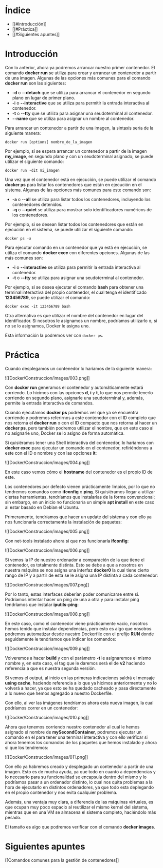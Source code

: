 # Índice

- [[#Introducción]]
- [[#Práctica]]
- [[#Siguientes apuntes]]
# Introducción

Con lo anterior, ahora ya podremos arrancar nuestro primer contenedor. El comando **docker run** se utiliza para crear y arrancar un contenedor a partir de una imagen. Algunas de las opciones más comunes para el comando **docker run** son las siguientes:

- **-d** o **--detach** que se utiliza para arrancar el contenedor en segundo plano en lugar de primer plano.
- **-i** o **--interactive** que se utiliza para permitir la entrada interactiva al contenedor.
- **-t** o **--tty** que se utiliza para asignar una seudoterminal al contenedor.
- **--name** que se utiliza para asignar un nombre al contenedor.

Para arrancar un contenedor a partir de una imagen, la sintaxis sería de la siguiente manera:

`docker run [options] nombre_de_la_imagen`

Por ejemplo, si se espera arrancar un contenedor a partir de la imagen **my_image**, en segundo plano y con un seudoterminal asignado, se puede utilizar el siguiente comando:

`docker run -dit mi_imagen`

Una vez que el contenedor está en ejecución, se puede utilizar el comando **docker ps** para listar los contenedores que están en ejecución en el sistema. Algunas de las opciones más comunes para este comando son:

- **-a** o **--all** se utiliza para listar todos los contenedores, incluyendo los contenedores detenidos.
- **-q** o **--quiet** se utiliza para mostrar solo identificadores numéricos de los contenedores.

Por ejemplo, si se desean listar todos los contenedores que están en ejecución en el sistema, se puede utilizar el siguiente comando:

`docker ps -a`

Para ejecutar comando en un contenedor que ya está en ejecución, se utiliza el comando **docker exec** con diferentes opciones. Algunas de las más comunes son:

- **-i** o **--interactive** se utiliza para permitir la entrada interactiva al contenedor.
- **-t** o **--tty** se utiliza para asignar una seudoterminal al contenedor.

Por ejemplo, si se desea ejecutar el comando **bash** para obtener una terminal interactiva del propio contenedor, el cual tenga el identificado **123456789**, se puede utilizar el comando:

`docker exec -it 123456789 bash`

Otra alternativa es que utilizar el nombre del contenedor en lugar del identificador. Si nosotros le asignamos un nombre, podríamos utilizarlo o, si no se lo asignamos, Docker le asigna uno. 

Esta información la podremos ver con `docker ps`.
# Práctica

Cuando desplegamos un contenedor lo haríamos de la siguiente manera:

![[Docker/Construccion/images/003.png]]

Con **docker run** generamos el contenedor y automáticamente estará corriendo. Lo hicimos con las opciones **d**, **i** y **t**, lo que nos permite tenerlo corriendo en segundo plano, asignarle una seudoterminal y, además, permite la entrada interactiva de comandos.

Cuando ejecutamos **docker ps** podremos ver que ya se encuentra corriendo y podremos referirnos a este contenedor con el ID completo que nos retorna el **docker run** o con el ID compacto que nos retorna al hacer un **docker ps**, pero también podremos utilizar el nombre, que en este caso al no asignarle uno, Docker se lo asigno de forma automática.

Si quisiéramos tener una Shell interactiva del contenedor, lo haríamos con **docker exec** para ejecutar un comando en el contenedor, refiriéndonos a este con el ID o nombre y con las opciones **it**:

![[Docker/Construccion/images/004.png]]

En este caso vemos cómo el **hostname** del contenedor es el propio ID de este. 

Los contenedores por defecto vienen prácticamente limpios, por lo que no tendremos comandos como **ifconfig** o **ping**. Si quisiéramos llegar a utilizar ciertas herramientas, tendríamos que instalarlas de la forma convencional; sin embargo, en un inicio no funcionaría un simple **apt install** en este caso al estar basado en Debian el Ubuntu.

Primeramente, tendríamos que hacer un update del sistema y con ello ya nos funcionaría correctamente la instalación de paquetes:

![[Docker/Construccion/images/005.png]]

Con net-tools instalado ahora si que nos funcionaría **ifconfig**:

![[Docker/Construccion/images/006.png]]

Si vemos la IP de nuestro ordenador a comparación de la que tiene el contenedor, es totalmente distinta. Esto se debe a que a nosotros en nuestra máquina se nos asigna una interfaz **docker0** la cual tiene cierto rango de IP y a partir de esta se le asigna una IP distinta a cada contenedor:

![[Docker/Construccion/images/007.png]]

Por lo tanto, estas interfaces deberían poder comunicarse entre si. Podríamos intentar hacer un ping de una a otra y para instalar ping tendríamos que instalar **iputils-ping**:

![[Docker/Construccion/images/008.png]]

En este caso, como el contenedor viene prácticamente vacío, nosotros hemos tenido que instalar dependencias, pero esto es algo que nosotros podremos automatizar desde nuestro Dockerfile con el prefijo **RUN** donde seguidamente le tendríamos que indicar los comandos:

![[Docker/Construccion/images/009.png]]

Volveremos a hacer **build** y con el parámetro **-t** le asignaremos el mismo nombre y, en este caso, el tag que le daremos será el de **v2** haciendo referencia a que es nuestra segunda versión. 

Si vemos el output, al inicio en las primeras indicaciones saldrá el mensaje **using cache**, haciendo referencia a lo que ya hicimos anteriormente y no lo volverá a hacer, ya que esto se ha quedado cacheado y pasa directamente a lo nuevo que hemos agregado a nuestro Dockerfile.

Con ello, al ver las imágenes tendríamos ahora esta nueva imagen, la cual podríamos correr en un contenedor:

![[Docker/Construccion/images/010.png]]

Ahora que tenemos corriendo nuestro contenedor al cual le hemos asignado el nombre de **mySecondContainer**, podremos ejecutar un comando en el para tener una terminal interactiva y con ello verificar si ahora tenemos los comandos de los paquetes que hemos instalado y ahora si que los tendremos:

![[Docker/Construccion/images/011.png]]

Con ello ya habremos creado y desplegado un contenedor a partir de una imagen. Esto es de mucha ayuda, ya que todo en cuanto a dependencias y lo necesario para su funcionalidad se encapsula dentro del mismo y lo podríamos pasar a un ordenador distinto, lo cual nos quita problemas a la hora de ejecutarlo en distintos ordenadores, ya que todo esta deplegando en el propio contenedor y nos evita cualquier problema. 

Además, una ventaja muy clara, a diferencia de las máquinas virtuales, es que ocupan muy poco espacio al reutilizar el mismo kernel del sistema, mientras que en una VM se almacena el sistema completo, haciéndolo más pesado.

El tamaño es algo que podremos verificar con el comando **docker images**.
# Siguientes apuntes

[[Comandos comunes para la gestión de contenedores]]